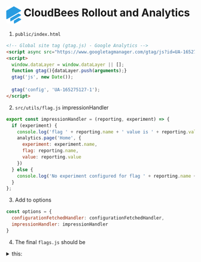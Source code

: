 # <img src="images/Rollout-blue.svg" alt="CloudBees Rollout Logo" width="40" align="top"> CloudBees Rollout and Analytics

1. `public/index.html`

```html
<!-- Global site tag (gtag.js) - Google Analytics -->
<script async src="https://www.googletagmanager.com/gtag/js?id=UA-165275127-1"></script>
<script>
  window.dataLayer = window.dataLayer || [];
  function gtag(){dataLayer.push(arguments);}
  gtag('js', new Date());

  gtag('config', 'UA-165275127-1');
</script>
```

2. `src/utils/flag.js` impressionHandler
```javascript
export const impressionHandler = (reporting, experiment) => {
  if (experiment) {
    console.log('flag ' + reporting.name + ' value is ' + reporting.value + ', it is part of ' + experiment.name + ' experiment')
    analytics.page('Home', {
      experiment: experiment.name,
      flag: reporting.name,
      value: reporting.value
    })
  } else {
    console.log('No experiment configured for flag ' + reporting.name + '. default value ' + reporting.value + ' was used')
  }
};
```
3. Add to options
```javascript
const options = {
  configurationFetchedHandler: configurationFetchedHandler,
  impressionHandler: impressionHandler
}
```
4. The final `flags.js` should be
<details><summary>this:</summary>

```javascript
import Rox from 'rox-browser'
import { store } from '../store'

export const Flags = {
  sidebar: new Rox.Flag(false)
};

export const configurationFetchedHandler = fetcherResults => {
  if (fetcherResults.hasChanges && fetcherResults.fetcherStatus === 'APPLIED_FROM_NETWORK') {
    window.location.reload(false)
  }
};

export const impressionHandler = (reporting, experiment) => {
  if (experiment) {
    console.log('flag ' + reporting.name + ' value is ' + reporting.value + ', it is part of ' + experiment.name + ' experiment')
    analytics.page('Home', {
      experiment: experiment.name,
      flag: reporting.name,
      value: reporting.value
    })
  } else {
    console.log('No experiment configured for flag ' + reporting.name + '. default value ' + reporting.value + ' was used')
  }
};

const options = {
  configurationFetchedHandler: configurationFetchedHandler,
  impressionHandler: impressionHandler
};

Rox.setCustomBooleanProperty('isLoggedIn', store.getters.isLoggedIn);
Rox.register('default', Flags);
Rox.setup("<ROLLOUT_ENV_KEY>", options);
	
```
</details>
